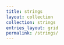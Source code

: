 ```yaml
---
title: strings
layout: collection
collection: strings
entries_layout: grid
permalink: /strings/
---
```

